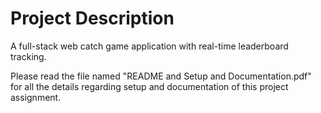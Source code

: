 # Project Description
A full-stack web catch game application with real-time leaderboard tracking.

Please read the file named "README and Setup and Documentation.pdf" for all the details regarding setup and documentation of this project assignment.
